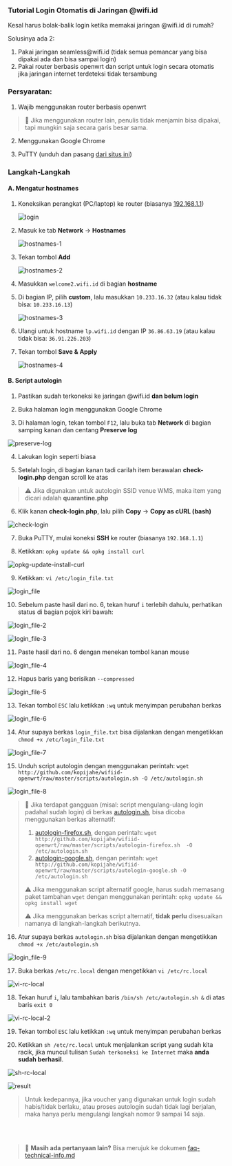 ### **Tutorial Login Otomatis di Jaringan @wifi.id**

Kesal harus bolak-balik login ketika memakai jaringan @wifi.id di rumah?

Solusinya ada 2:

1. Pakai jaringan seamless<span></span>@wifi.id (tidak semua pemancar yang bisa dipakai ada dan bisa sampai login)
2. Pakai router berbasis openwrt dan script untuk login secara otomatis jika jaringan internet terdeteksi tidak tersambung

### **Persyaratan:**

1. Wajib menggunakan router berbasis openwrt

> :loudspeaker: Jika menggunakan router lain, penulis tidak menjamin bisa dipakai, tapi mungkin saja secara garis besar sama.

2. Menggunakan Google Chrome

3. PuTTY (unduh dan pasang [dari situs ini](https://www.chiark.greenend.org.uk/~sgtatham/putty/latest.html))

### **Langkah-Langkah**
#### **A. Mengatur hostnames**
1. Koneksikan perangkat (PC/laptop) ke router (biasanya [192.168.1.1](http://192.168.1.1))

   ![login](pics/01-login-router.png)

2. Masuk ke tab **Network** -> **Hostnames**

   ![hostnames-1](pics/autologin/18-hostnames-1.png)

3. Tekan tombol **Add**

   ![hostnames-2](pics/autologin/19-hostnames-2.png)

4. Masukkan ```welcome2.wifi.id``` di bagian **hostname**

5. Di bagian IP, pilih **custom**, lalu masukkan ```10.233.16.32``` (atau kalau tidak bisa: ```10.233.16.13```)

   ![hostnames-3](pics/autologin/20-hostnames-3.png)

6. Ulangi untuk hostname ```lp.wifi.id``` dengan IP ```36.86.63.19``` (atau kalau tidak bisa: ```36.91.226.203```)

7. Tekan tombol **Save & Apply**

   ![hostnames-4](pics/autologin/21-hostnames-4.png)

#### **B. Script autologin**
1. Pastikan sudah terkoneksi ke jaringan @wifi.id **dan belum login**

2. Buka halaman login menggunakan Google Chrome

3. Di halaman login, tekan tombol ```F12```, lalu buka tab **Network** di bagian samping kanan dan centang **Preserve log**

![preserve-log](pics/autologin/01-chrome-preserve-log.png)

4. Lakukan login seperti biasa

5. Setelah login, di bagian kanan tadi carilah item berawalan **check-login.php** dengan scroll ke atas

> :warning: Jika digunakan untuk autologin SSID venue WMS, maka item yang dicari adalah **quarantine.php**

6. Klik kanan **check-login.php**, lalu pilih **Copy** -> **Copy as cURL (bash)**

![check-login](pics/autologin/02-check-login.png)

7. Buka PuTTY, mulai koneksi **SSH** ke router (biasanya ```192.168.1.1```)

8. Ketikkan: ```opkg update && opkg install curl```

![opkg-update-install-curl](pics/autologin/opkg-update-install-curl.png)

9. Ketikkan: ```vi /etc/login_file.txt```

![login_file](pics/autologin/login_file.png)

10. Sebelum paste hasil dari no. 6, tekan huruf ```i``` terlebih dahulu, perhatikan status di bagian pojok kiri bawah:

![login_file-2](pics/autologin/login_file-2.png)

![login_file-3](pics/autologin/login_file-3.png)

11. Paste hasil dari no. 6 dengan menekan tombol kanan mouse

![login_file-4](pics/autologin/login_file-4.png)

12. Hapus baris yang berisikan ```--compressed```

![login_file-5](pics/autologin/login_file-5.png)

13. Tekan tombol ```ESC``` lalu ketikkan ```:wq``` untuk menyimpan perubahan berkas

![login_file-6](pics/autologin/login_file-6.png)

14. Atur supaya berkas ```login_file.txt``` bisa dijalankan dengan mengetikkan ```chmod +x /etc/login_file.txt```

![login_file-7](pics/autologin/login_file-7.png)

15. Unduh script autologin dengan menggunakan perintah: ```wget http://github.com/kopijahe/wifiid-openwrt/raw/master/scripts/autologin.sh -O /etc/autologin.sh```

![login_file-8](pics/autologin/login_file-8.png)

> :pushpin: Jika terdapat gangguan (misal: script mengulang-ulang login padahal sudah login) di berkas [autologin.sh](scripts/autologin.sh), bisa dicoba menggunakan berkas alternatif:
> 1. [autologin-firefox.sh](scripts/autologin-firefox.sh), dengan perintah: ```wget http://github.com/kopijahe/wifiid-openwrt/raw/master/scripts/autologin-firefox.sh  -O /etc/autologin.sh```
> 2. [autologin-google.sh](scripts/autologin-google.sh), dengan perintah: ```wget http://github.com/kopijahe/wifiid-openwrt/raw/master/scripts/autologin-google.sh -O /etc/autologin.sh```
>
> :warning: Jika menggunakan script alternatif google, harus sudah memasang paket tambahan ```wget``` dengan menggunakan perintah: ```opkg update && opkg install wget```
>
> :warning: Jika menggunakan berkas script alternatif, **tidak perlu** disesuaikan namanya di langkah-langkah berikutnya.

16. Atur supaya berkas ```autologin.sh``` bisa dijalankan dengan mengetikkan ```chmod +x /etc/autologin.sh```

![login_file-9](pics/autologin/login_file-9.png)

17. Buka berkas ```/etc/rc.local``` dengan mengetikkan ```vi /etc/rc.local```

![vi-rc-local](pics/autologin/14-vi-rc-local.png)

18. Tekan huruf ```i```, lalu tambahkan baris ```/bin/sh /etc/autologin.sh &``` di atas baris ```exit 0```

![vi-rc-local-2](pics/autologin/15-vi-rc-local-2.png)

19. Tekan tombol ```ESC``` lalu ketikkan ```:wq``` untuk menyimpan perubahan berkas

20. Ketikkan ```sh /etc/rc.local``` untuk menjalankan script yang sudah kita racik, jika muncul tulisan ```Sudah terkoneksi ke Internet``` maka **anda sudah berhasil**.

![sh-rc-local](pics/autologin/16-sh-rc-local.png)

![result](pics/autologin/login_file-10.png)

> Untuk kedepannya, jika voucher yang digunakan untuk login sudah habis/tidak berlaku, atau proses autologin sudah tidak lagi berjalan, maka hanya perlu mengulangi langkah nomor 9 sampai 14 saja.

<br><br>
> :loudspeaker: **Masih ada pertanyaan lain?** Bisa merujuk ke dokumen [faq-technical-info.md](faq-technical-info.md)